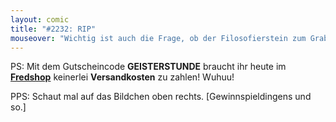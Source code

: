 ```yaml
---
layout: comic
title: "#2232: RIP"
mouseover: "Wichtig ist auch die Frage, ob der Filosofierstein zum Grabstein werden wird."
---
```


PS: 
Mit dem Gutscheincode <strong>GEISTERSTUNDE</strong> braucht ihr heute im <a href="http://fred-o-mat.spreadshirt.net" title="Fredshop"><strong>Fredshop</strong></a> keinerlei <strong>Versandkosten</strong> zu zahlen!
Wuhuu!

PPS:
Schaut mal auf das Bildchen oben rechts. 
[Gewinnspieldingens und so.]
